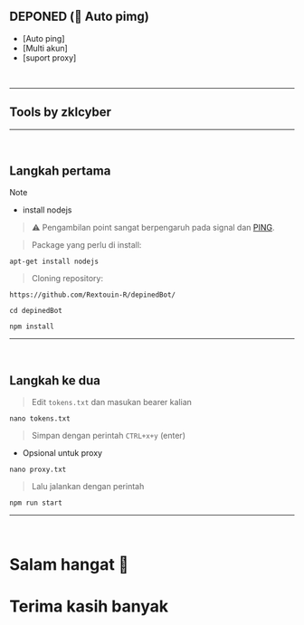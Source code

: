 ## DEPONED (🛜 Auto pimg)
* [Auto ping]
* [Multi akun]
* [suport proxy]
<br>

---  
## Tools by zklcyber
---  

<br>

## Langkah pertama <a name=first-steps-ubuntu-proot></a>

> [!NOTE]
* install nodejs
> ⚠️ Pengambilan point sangat berpengaruh pada signal dan [PING]().

> Package yang perlu di install: 
```
apt-get install nodejs
```

> Cloning repository: 
```
https://github.com/Rextouin-R/depinedBot/
```
```
cd depinedBot 
```
```
npm install
```

---  
<br>

## Langkah ke dua <a name=easy-download-ubuntu-proot></a> 
> Edit `tokens.txt` dan masukan bearer kalian
```
nano tokens.txt
```
> Simpan dengan perintah `CTRL+x+y` (enter)
* Opsional untuk proxy
```
nano proxy.txt
```
> Lalu jalankan dengan perintah
```
npm run start
```

---
<br>

# Salam hangat 🙏

# Terima kasih banyak <a name=installing-desktops-ubuntu-proot></a> 
